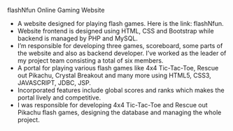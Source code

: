 flashNfun Online Gaming Website

* A website designed for playing flash games. Here is the link: flashNfun.
* Website frontend is designed using HTML, CSS and Bootstrap while backend is managed by PHP and MySQL.
* I’m responsible for developing three games, scoreboard, some parts of the website and also as backend
developer. I’ve worked as the leader of my project team consisting a total of six members.
* A portal for playing various flash games like 4x4 Tic-Tac-Toe, Rescue out Pikachu, Crystal Breakout and many
more using HTML5, CSS3, JAVASCRIPT, JDBC, JSP.
* Incorporated features include global scores and ranks which makes the portal lively and competitive.
* I was responsible for developing 4x4 Tic-Tac-Toe and Rescue out Pikachu flash games, designing the
database and managing the whole project.
